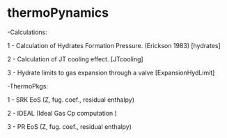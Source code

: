 # thermoPynamics

-Calculations:

1 - Calculation of Hydrates Formation Pressure. (Erickson 1983) [hydrates]

2 - Calculation of JT cooling effect. [JTcooling]

3 - Hydrate limits to gas expansion through a valve [ExpansionHydLimit]

-ThermoPkgs:

1 - SRK EoS (Z, fug. coef., residual enthalpy)

2 - IDEAL (Ideal Gas Cp computation )

3 - PR EoS (Z, fug. coef., residual enthalpy)
